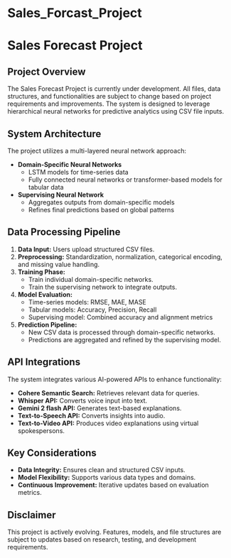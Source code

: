 # Sales_Forcast_Project
# Sales Forecast Project

## Project Overview
The Sales Forecast Project is currently under development. All files, data structures, and functionalities are subject to change based on project requirements and improvements. The system is designed to leverage hierarchical neural networks for predictive analytics using CSV file inputs.

## System Architecture
The project utilizes a multi-layered neural network approach:
- **Domain-Specific Neural Networks**
  - LSTM models for time-series data
  - Fully connected neural networks or transformer-based models for tabular data
- **Supervising Neural Network**
  - Aggregates outputs from domain-specific models
  - Refines final predictions based on global patterns

## Data Processing Pipeline
1. **Data Input:** Users upload structured CSV files.
2. **Preprocessing:** Standardization, normalization, categorical encoding, and missing value handling.
3. **Training Phase:**
   - Train individual domain-specific networks.
   - Train the supervising network to integrate outputs.
4. **Model Evaluation:**
   - Time-series models: RMSE, MAE, MASE
   - Tabular models: Accuracy, Precision, Recall
   - Supervising model: Combined accuracy and alignment metrics
5. **Prediction Pipeline:**
   - New CSV data is processed through domain-specific networks.
   - Predictions are aggregated and refined by the supervising model.

## API Integrations
The system integrates various AI-powered APIs to enhance functionality:
- **Cohere Semantic Search:** Retrieves relevant data for queries.
- **Whisper API:** Converts voice input into text.
- **Gemini 2 flash API:** Generates text-based explanations.
- **Text-to-Speech API:** Converts insights into audio.
- **Text-to-Video API:** Produces video explanations using virtual spokespersons.

## Key Considerations
- **Data Integrity:** Ensures clean and structured CSV inputs.
- **Model Flexibility:** Supports various data types and domains.
- **Continuous Improvement:** Iterative updates based on evaluation metrics.

## Disclaimer
This project is actively evolving. Features, models, and file structures are subject to updates based on research, testing, and development requirements.


